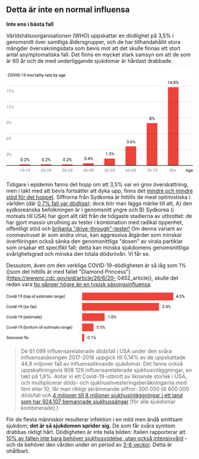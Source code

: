 ## Detta är inte en normal influensa 
**Inte ens i bästa fall** 

Världshälsoorganisationen (WHO) uppskattar en dödlighet på 3,5% i genomsnitt över samtliga åldersgrupper, och de har tillhandahållit stora mängder övervakningsdata som bevis mot att det skulle finnas ett stort antal asymptomatiska fall. Det finns en mycket stark samsyn om att de som är 60 år och de med underliggande sjukdomar är hårdast drabbade. 

![Diagram som visar COVID-19:s dödlighet uppgår till 14,8% på vuxna över 80 år, och är mindre än 1% för personer under 50](/images/mortality-rate-by-age.svg)

Tidigare i epidemin fanns det hopp om att 3,5% var en grov överskattning, men i takt med att bevis fortsätter att dyka upp, finns det [mindre och mindre stöd för det hoppet](https://www.statnews.com/2020/02/25/new-data-from-china-buttress-fears-about-high-coronavirus-fatality-rate-who-expert-says/). Siffrorna från Sydkorea är hittills de mest optimistiska i världen (där [0,7% fall var dödliga](https://twitter.com/marcelsalathe/status/1236914078632812544)); dock bör man lägga märke till att, A) den sydkoreanska befolkningen är i genomsnitt yngre och B) Sydkorea (i motsats till USA) har gjort allt rätt från de tidigaste stadierna av utbrottet: de har gjort massiv utrullning av tester i kombination med radikal öppenhet, offentligt stöd och [briljanta "drive-through"-tester!](https://twitter.com/cnni/status/1234524871226482688) Om denna variant av coronaviruset är som andra virus, kan aggressiva åtgärder som minskar överföringen också sänka den genomsnittliga "dosen" av virala partiklar som orsakar ett specifikt fall; detta kan minska sjukdomens genomsnittliga svårighetsgrad och minska den totala dödsnivån. Vi får se. 

Dessutom, även om den verkliga COVID-19-dödligheten är så låg som 1% ([som det hittills är med fallet "Diamond Princess"](https://wwwnc.cdc.gov/eid/article/26/6/20- 0452_article)), skulle det redan vara [tio gånger högre än en typisk säsongsinfluensa](https://www.bloomberg.com/opinion/articles/2020-03-05/how-bad-is-the-coronavirus-let-s-compare-with-sars-ebola-flu).

![Stapeldiagram som visar COVID-19-dödlighet beräknat mellan 0,5% och 4,0%, gentemot säsongsinfluensa på 0,1%](/images/mortality-rate.svg) 

> De 61 099 influensarelaterade dödsfall i USA under den svåra influensasäsongen 2017-2018 uppgick till 0,14% av de uppskattade 44,8 miljoner fall av influensaliknande sjukdomar. Det fanns också uppskattningsvis 808 129 influensarelaterade sjukhusinläggningar, en takt på 1,8%. Antar vi ett Covid-19-utbrott av liknande storlek i USA, och multiplicerar döds- och sjukhusinvesteringsberäkningarna med fem eller 10, får man riktigt skrämmande siffror: 300 000 till 600 000 dödsfall och [4 miljoner till 8 miljoner sjukhusinläggningar i ett land som har 924.107 bemannade sjukhussängar](https://www.bloomberg.com/opinion/articles/2020-03-05/how-bad-is-the-coronavirus-let-s-compare-with-sars-ebola-flu) \[för alla sjukdomar kombinerade\].)

 För de flesta människor resulterar infektion i en mild men ändå smittsam sjukdom; **det är så sjukdomen sprider sig.** De som får svåra symtom drabbas riktigt hårt. Dödligheten är inte hela bilden: Italien rapporterar att [10% av fallen inte bara behöver sjukhusvistelse, utan också intensivvård](https://twitter.com/marcelsalathe/status/1235662457261023232) - och de behöver den vården under en period av [3-6 veckor](https://www.washingtonpost.com/health/2020/03/07/how-doctors-treat-sickest-coronavirus-patients/). Detta är ohållbart.

